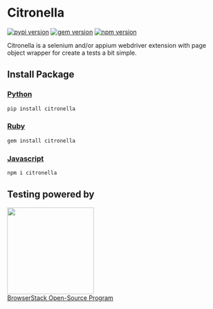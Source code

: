 # Citronella

[![pypi version](https://badge.fury.io/py/citronella.svg)](https://badge.fury.io/py/citronella)
[![gem version](https://badge.fury.io/rb/citronella.svg)](https://badge.fury.io/rb/citronella)
[![npm version](https://badge.fury.io/js/citronella.svg)](https://badge.fury.io/js/citronella)

Citronella is a selenium and/or appium webdriver extension with page object wrapper for create a tests a bit simple.

## Install Package

### [Python](https://github.com/heyclore/citronella/tree/main/python)
```bash
pip install citronella
```

### [Ruby](https://github.com/heyclore/citronella/tree/main/ruby)
```bash
gem install citronella
```

### [Javascript](https://github.com/heyclore/citronella/tree/main/javascript)
```bash
npm i citronella
```

## Testing powered by
<a target="_blank" href="https://www.browserstack.com/"><img width="200" src="https://www.browserstack.com/images/layout/browserstack-logo-600x315.png"></a><br>
[BrowserStack Open-Source Program](https://www.browserstack.com/open-source)
